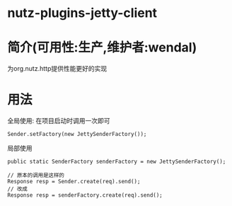 nutz-plugins-jetty-client
==================================

简介(可用性:生产,维护者:wendal)
==================================

为org.nutz.http提供性能更好的实现

用法
==================================

全局使用: 在项目启动时调用一次即可

```
Sender.setFactory(new JettySenderFactory());
```

局部使用

```
public static SenderFactory senderFactory = new JettySenderFactory();

// 原本的调用是这样的
Response resp = Sender.create(req).send();
// 改成
Response resp = senderFactory.create(req).send();
```